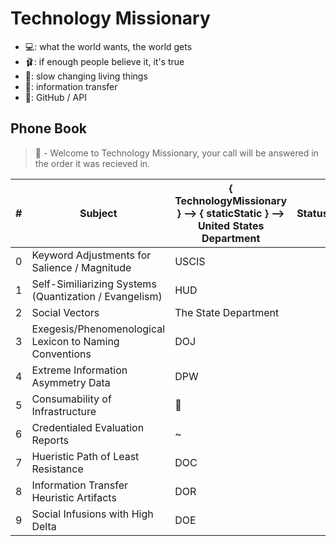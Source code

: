 # Technology Missionary 

* 💻: what the world wants, the world gets
* 🩰: if enough people believe it, it's true
* 👔: slow changing living things
* 🌈: information transfer
* 🎉: GitHub / API

## Phone Book  
> 👔 - Welcome to Technology Missionary, your call will be answered in the order it was recieved in.

| # | Subject | { TechnologyMissionary } --> { staticStatic } --> United States Department | Status |
| ------- | ------- | ------- | ------- |
| 0 | Keyword Adjustments for Salience / Magnitude | USCIS |  |
| 1 | Self-Similiarizing Systems (Quantization / Evangelism) | HUD |  |
| 2 | Social Vectors | The State Department | |
| 3 | Exegesis/Phenomenological Lexicon to Naming Conventions | DOJ |   |
| 4 | Extreme Information Asymmetry Data | DPW | |
| 5 | Consumability of Infrastructure | 🎉 | |
| 6 | Credentialed Evaluation Reports | ~ |  |
| 7 | Hueristic Path of Least Resistance | DOC |  |
| 8 | Information Transfer Heuristic Artifacts | DOR |  |
| 9 | Social Infusions with High Delta | DOE |  |
